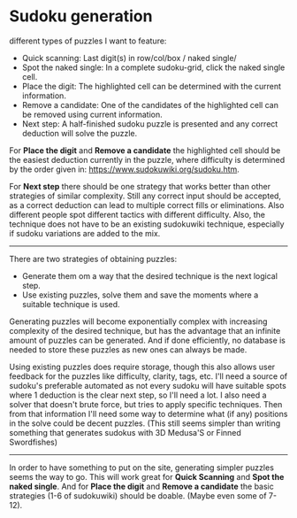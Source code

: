 # Sudoku generation

different types of puzzles I want to feature:
- Quick scanning: Last digit(s) in row/col/box / naked single/
- Spot the naked single: In a complete sudoku-grid, click the naked single cell.
- Place the digit: The highlighted cell can be determined with the current information.
- Remove a candidate: One of the candidates of the highlighted cell can be removed using current information.
- Next step: A half-finished sudoku puzzle is presented and any correct deduction will solve the puzzle. 

For **Place the digit** and **Remove a candidate** the highlighted cell should be the easiest deduction currently in the puzzle, where difficulty is determined by the order given in: https://www.sudokuwiki.org/sudoku.htm. 

For **Next step** there should be one strategy that works better than other strategies of similar complexity. Still any correct input should be accepted, as a correct deduction can lead to multiple correct fills or eliminations. Also different people spot different tactics with different difficulty. 
Also, the technique does not have to be an existing sudokuwiki technique, especially if sudoku variations are added to the mix.

---

There are two strategies of obtaining puzzles:
- Generate them om a way that the desired technique is the next logical step.
- Use existing puzzles, solve them and save the moments where a suitable technique is used.

Generating puzzles will become exponentially complex with increasing complexity of the desired technique, but has the advantage that an infinite amount of puzzles can be generated. And if done efficiently, no database is needed to store these puzzles as new ones can always be made.

Using existing puzzles does require storage, though this also allows user feedback for the puzzles like difficulty, clarity, tags, etc.
I'll need a source of sudoku's preferable automated as not every sudoku will have suitable spots where 1 deduction is the clear next step, so I'll need a lot.
I also need a solver that doesn't brute force, but tries to apply specific techniques.
Then from that information I'll need some way to determine what (if any) positions in the solve could be decent puzzles.
(This still seems simpler than writing something that generates sudokus with 3D Medusa'S or Finned Swordfishes)

---

In order to have something to put on the site, generating simpler puzzles seems the way to go. This will work great for **Quick Scanning** and **Spot the naked single**. And for **Place the digit** and **Remove a candidate** the basic strategies (1-6 of sudokuwiki) should be doable. (Maybe even some of 7-12).